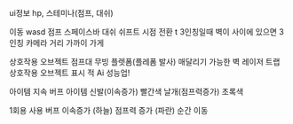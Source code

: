 ui정보 
hp, 스테미나(점프, 대쉬)

이동 wasd
점프 스페이스바
대쉬 쉬프트
시점 전환 t
   3인칭일때 벽이 사이에 있으면 3인칭 카메라 거리 가까이 가게

상호작용 오브젝트
점프대
무빙 플렛폼(플레폼 발사)
매달리기 가능한 벽
레이저 트랩
상호작용 오브젝트 표시
적 Ai 성능업!

아이템
  지속 버프 아이템
  신발(이속증가) 빨간색
  날개(점프력증가) 초록색

 1회용 사용 버프
  이속증가 (하늘)
  점프력 증가 (파란)
  순간 이동

